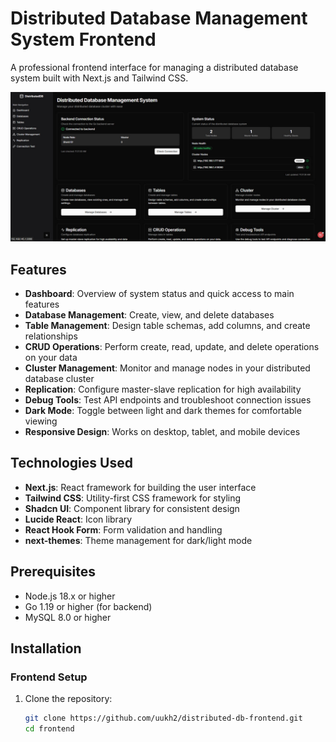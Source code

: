 
# Distributed Database Management System Frontend

A professional frontend interface for managing a distributed database system built with Next.js and Tailwind CSS.

![Dashboard.jpg](./Dashboard.jpg)

## Features

- **Dashboard**: Overview of system status and quick access to main features
- **Database Management**: Create, view, and delete databases
- **Table Management**: Design table schemas, add columns, and create relationships
- **CRUD Operations**: Perform create, read, update, and delete operations on your data
- **Cluster Management**: Monitor and manage nodes in your distributed database cluster
- **Replication**: Configure master-slave replication for high availability
- **Debug Tools**: Test API endpoints and troubleshoot connection issues
- **Dark Mode**: Toggle between light and dark themes for comfortable viewing
- **Responsive Design**: Works on desktop, tablet, and mobile devices

## Technologies Used

- **Next.js**: React framework for building the user interface
- **Tailwind CSS**: Utility-first CSS framework for styling
- **Shadcn UI**: Component library for consistent design
- **Lucide React**: Icon library
- **React Hook Form**: Form validation and handling
- **next-themes**: Theme management for dark/light mode

## Prerequisites

- Node.js 18.x or higher
- Go 1.19 or higher (for backend)
- MySQL 8.0 or higher

## Installation

### Frontend Setup

1. Clone the repository:
   ```bash
   git clone https://github.com/uukh2/distributed-db-frontend.git
   cd frontend
